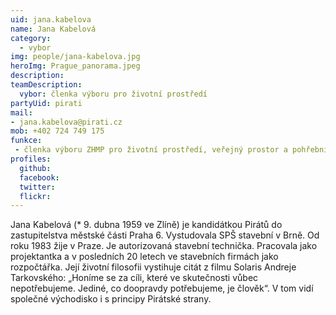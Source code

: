 ```yaml
---
uid: jana.kabelova
name: Jana Kabelová
category: 
  - vybor
img: people/jana-kabelova.jpg  
heroImg: Prague_panorama.jpeg
description:
teamDescription:
  vybor: členka výboru pro životní prostředí
partyUid: pirati
mail:
- jana.kabelova@pirati.cz
mob: +402 724 749 175		 
funkce:
 - členka výboru ZHMP pro životní prostředí, veřejný prostor a pohřebnictví
profiles:
  github:       
  facebook:     
  twitter: 		  
  flickr:		  
---
```


Jana Kabelová (* 9. dubna 1959 ve Zlíně) je kandidátkou Pirátů do zastupitelstva městské části Praha 6. Vystudovala SPŠ stavební v Brně. Od roku 1983 žije v Praze. Je autorizovaná stavební technička. Pracovala jako projektantka a v posledních 20 letech ve stavebních firmách jako rozpočtářka. Její životní filosofii vystihuje citát z filmu Solaris Andreje Tarkovského: „Honíme se za cíli, které ve skutečnosti vůbec nepotřebujeme. Jediné, co doopravdy potřebujeme, je člověk“. V tom vidí společné východisko i s principy Pirátské strany.
